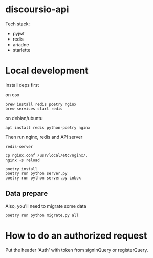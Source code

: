 # discoursio-api

Tech stack:

- pyjwt
- redis
- ariadne
- starlette

# Local development 

Install deps first

on osx
```
brew install redis poetry nginx
brew services start redis
```

on debian/ubuntu
```
apt install redis python-poetry nginx
```

Then run nginx, redis and API server

```
redis-server

cp nginx.conf /usr/local/etc/nginx/.
nginx -s reload

poetry install
poetry run python server.py
poetry run python server.py inbox
```

## Data prepare

Also, you'll need to migrate some data

```
poetry run python migrate.py all
```

# How to do an authorized request

Put the header 'Auth' with token from signInQuery or registerQuery.

